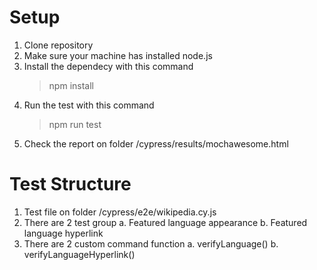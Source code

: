 # Setup 
1. Clone repository
2. Make sure your machine has installed node.js
3. Install the dependecy with this command
   > npm install
4. Run the test with this command
   > npm run test
5. Check the report on folder /cypress/results/mochawesome.html

# Test Structure
1. Test file on folder /cypress/e2e/wikipedia.cy.js
2. There are 2 test group
   a. Featured language appearance
   b. Featured language hyperlink
3. There are 2 custom command function
   a. verifyLanguage()
   b. verifyLanguageHyperlink()